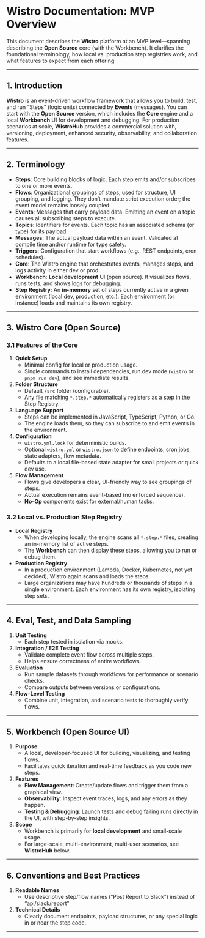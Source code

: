 # Wistro Documentation: MVP Overview

This document describes the **Wistro** platform at an MVP level—spanning describing the **Open Source** core (with the Workbench). It clarifies the foundational terminology, how local vs. production step registries work, and what features to expect from each offering.

---

## **1. Introduction**

**Wistro** is an event-driven workflow framework that allows you to build, test, and run “Steps” (logic units) connected by **Events** (messages). You can start with the **Open Source** version, which includes the **Core** engine and a local **Workbench** UI for development and debugging. For production scenarios at scale, **WistroHub** provides a commercial solution with, versioning, deployment, enhanced security, observability, and collaboration features.

---

## **2. Terminology**

- **Steps**: Core building blocks of logic. Each step emits and/or subscribes to one or more events.
- **Flows**: Organizational groupings of steps, used for structure, UI grouping, and logging. They don’t mandate strict execution order; the event model remains loosely coupled.
- **Events**: Messages that carry payload data. Emitting an event on a topic causes all subscribing steps to execute.
- **Topics**: Identifiers for events. Each topic has an associated schema (or type) for its payload.
- **Messages**: The actual payload data within an event. Validated at compile time and/or runtime for type safety.
- **Triggers**: Configuration that start workflows (e.g., REST endpoints, cron schedules).
- **Core**: The Wistro engine that orchestrates events, manages steps, and logs activity in either dev or prod.
- **Workbench**: **Local development** UI (open source). It visualizes flows, runs tests, and shows logs for debugging.
- **Step Registry**: An **in-memory** set of steps currently active in a given environment (local dev, production, etc.). Each environment (or instance) loads and maintains its own registry.

---

## **3. Wistro Core (Open Source)**

### 3.1 Features of the Core

1. **Quick Setup**
   - Minimal config for local or production usage.
   - Single commands to install dependencies, run dev mode (`wistro` or `pnpm run dev`), and see immediate results.
2. **Folder Structure**
   - Default `/src` folder (configurable).
   - Any file matching `*.step.*` automatically registers as a step in the Step Registry.
3. **Language Support**
   - Steps can be implemented in JavaScript, TypeScript, Python, or Go.
   - The engine loads them, so they can subscribe to and emit events in the environment.
4. **Configuration**
   - `wistro.yml.lock` for deterministic builds.
   - Optional `wistro.yml` or `wistro.json` to define endpoints, cron jobs, state adapters, flow metadata.
   - Defaults to a local file-based state adapter for small projects or quick dev use.
5. **Flow Management**
   - Flows give developers a clear, UI-friendly way to see groupings of steps.
   - Actual execution remains event-based (no enforced sequence).
   - **No-Op** components exist for external/human tasks.

### 3.2 Local vs. Production Step Registry

- **Local Registry**
  - When developing locally, the engine scans all `*.step.*` files, creating an in-memory list of active steps.
  - The **Workbench** can then display these steps, allowing you to run or debug them.
- **Production Registry**
  - In a production environment (Lambda, Docker, Kubernetes, not yet decided), Wistro again scans and loads the steps.
  - Large organizations may have hundreds or thousands of steps in a single environment. Each environment has its own registry, isolating step sets.

---

## **4. Eval, Test, and Data Sampling**

1. **Unit Testing**
   - Each step tested in isolation via mocks.
2. **Integration / E2E Testing**
   - Validate complete event flow across multiple steps.
   - Helps ensure correctness of entire workflows.
3. **Evaluation**
   - Run sample datasets through workflows for performance or scenario checks.
   - Compare outputs between versions or configurations.
4. **Flow-Level Testing**
   - Combine unit, integration, and scenario tests to thoroughly verify flows.

---

## **5. Workbench (Open Source UI)**

1. **Purpose**
   - A local, developer-focused UI for building, visualizing, and testing flows.
   - Facilitates quick iteration and real-time feedback as you code new steps.
2. **Features**
   - **Flow Management**: Create/update flows and trigger them from a graphical view.
   - **Observability**: Inspect event traces, logs, and any errors as they happen.
   - **Testing & Debugging**: Launch tests and debug failing runs directly in the UI, with step-by-step insights.
3. **Scope**
   - Workbench is primarily for **local development** and small-scale usage.
   - For large-scale, multi-environment, multi-user scenarios, see **WistroHub** below.

---

## **6. Conventions and Best Practices**

1. **Readable Names**
   - Use descriptive step/flow names (“Post Report to Slack”) instead of “api/slack/report”
2. **Technical Details**
   - Clearly document endpoints, payload structures, or any special logic in or near the step code.

---
